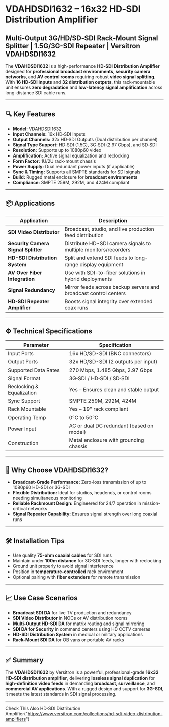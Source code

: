 # VDAHDSDI1632 – 16x32 HD‑SDI Distribution Amplifier  
## Multi‑Output 3G/HD/SD‑SDI Rack‑Mount Signal Splitter | 1.5G/3G-SDI Repeater | Versitron VDAHDSDI1632

The **VDAHDSDI1632** is a high-performance **HD‑SDI Distribution Amplifier** designed for **professional broadcast environments**, **security camera networks**, and **AV control rooms** requiring robust **video signal splitting**. With **16 HD‑SDI inputs** and **32 distribution outputs**, this rack‑mountable unit ensures **zero degradation** and **low-latency signal amplification** across long-distance SDI cable runs.

---

## 🔍 Key Features

- **Model:** VDAHDSDI1632  
- **Input Channels:** 16x HD‑SDI Inputs  
- **Output Channels:** 32x HD‑SDI Outputs (Dual distribution per channel)  
- **Signal Type Support:** HD‑SDI (1.5G), 3G‑SDI (2.97 Gbps), and SD‑SDI  
- **Resolution:** Supports up to 1080p60 video  
- **Amplification:** Active signal equalization and reclocking  
- **Form Factor:** 1U/2U rack-mount chassis  
- **Power Supply:** Dual redundant power inputs (if applicable)  
- **Sync & Timing:** Supports all SMPTE standards for SDI signals  
- **Build:** Rugged metal enclosure for **broadcast environments**  
- **Compliance:** SMPTE 259M, 292M, and 424M compliant  

---

## 📦 Applications

| Application                           | Description                                                       |
|--------------------------------------|-------------------------------------------------------------------|
| **SDI Video Distributor**            | Broadcast, studio, and live production feed distribution          |
| **Security Camera Signal Splitter**  | Distribute HD-SDI camera signals to multiple monitors/recorders  |
| **HD-SDI Distribution System**       | Split and extend SDI feeds to long-range display equipment        |
| **AV Over Fiber Integration**        | Use with SDI-to-fiber solutions in hybrid deployments             |
| **Signal Redundancy**                | Mirror feeds across backup servers and broadcast control centers  |
| **HD‑SDI Repeater Amplifier**        | Boosts signal integrity over extended coax runs                   |

---

## ⚙️ Technical Specifications

| Parameter                   | Specification                                |
|----------------------------|----------------------------------------------|
| Input Ports                | 16x HD/SD-SDI (BNC connectors)               |
| Output Ports               | 32x HD/SD-SDI (2 outputs per input)          |
| Supported Data Rates       | 270 Mbps, 1.485 Gbps, 2.97 Gbps              |
| Signal Format              | 3G‑SDI / HD‑SDI / SD‑SDI                      |
| Reclocking & Equalization | Yes – Ensures clean and stable output        |
| Sync Support               | SMPTE 259M, 292M, 424M                        |
| Rack Mountable             | Yes – 19" rack compliant                     |
| Operating Temp             | 0°C to 50°C                                  |
| Power Input                | AC or dual DC redundant (based on model)     |
| Construction               | Metal enclosure with grounding chassis       |

---

## 🎯 Why Choose VDAHDSDI1632?

- **Broadcast-Grade Performance:** Zero-loss transmission of up to 1080p60 HD-SDI or 3G-SDI  
- **Flexible Distribution:** Ideal for studios, headends, or control rooms needing simultaneous monitoring  
- **Reliable Rackmount Design:** Engineered for 24/7 operation in mission-critical networks  
- **Signal Repeater Capability:** Ensures signal strength over long coaxial runs  

---

## 🛠️ Installation Tips

- Use quality **75-ohm coaxial cables** for SDI runs  
- Maintain under **100m distance** for 3G-SDI feeds, longer with reclocking  
- Ground unit properly to avoid signal interference  
- Position in **temperature-controlled** rack environment  
- Optional pairing with **fiber extenders** for remote transmission  

---

## 📈 Use Case Scenarios

- **Broadcast SDI DA** for live TV production and redundancy  
- **SDI Video Distributor** in NOCs or AV distribution rooms  
- **Multi-Output HD-SDI DA** for matrix routing and signal mirroring  
- **SDI DA for Security** in command centers using HD CCTV cameras  
- **HD-SDI Distribution System** in medical or military applications  
- **Rack-Mount SDI DA** for OB vans or portable AV racks  

---

## ✅ Summary

The **VDAHDSDI1632** by Versitron is a powerful, professional-grade **16x32 HD‑SDI distribution amplifier**, delivering **lossless signal duplication** for **high-definition video feeds** in demanding **broadcast, surveillance**, and **commercial AV applications**. With a rugged design and support for **3G-SDI**, it meets the latest standards in SDI signal processing.

---
Check This Also HD‑SDI Distribution Amplifier("https://www.versitron.com/collections/hd-sdi-video-distribution-amplifiers") 
